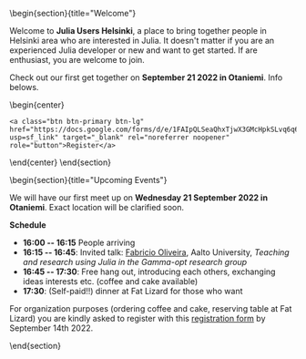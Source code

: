<!-- =============================
     ABOUT
    ============================== -->

\begin{section}{title="Welcome"}

Welcome to **Julia Users Helsinki**, a place to bring together people in Helsinki area who are interested in Julia. It doesn't matter if you are an experienced Julia developer or new and want to get started. If are enthusiast, you are welcome to join.

Check out our first get together on **September 21 2022 in Otaniemi**. Info belows.

\begin{center}
~~~
<a class="btn btn-primary btn-lg" href="https://docs.google.com/forms/d/e/1FAIpQLSeaQhxTjwX3GMcHpkSLvq6q6dp68TRWssinDR6A3mobnysEJg/viewform?usp=sf_link" target="_blank" rel="noreferrer noopener" role="button">Register</a>
~~~
\end{center}
\end{section}


<!-- ==============================
     GETTING STARTED
     ============================== -->
\begin{section}{title="Upcoming Events"}

We will have our first meet up on **Wednesday 21 September 2022 in Otaniemi**. Exact location will be clarified soon.

**Schedule**

- **16:00 -- 16:15** People arriving
- **16:15 -- 16:45**: Invited talk: [Fabricio Oliveira](https://www.aalto.fi/fi/ihmiset/fabricio-oliveira), Aalto University, *Teaching and research using Julia in the Gamma-opt research group*
- **16:45 -- 17:30**: Free hang out, introducing each others, exchanging ideas interests etc. (coffee and cake available)
- **17:30**: (Self-paid!!) dinner at Fat Lizard for those who want

For organization purposes (ordering coffee and cake, reserving table at Fat Lizard) you are kindly asked to register with this [registration form](https://docs.google.com/forms/d/e/1FAIpQLSeaQhxTjwX3GMcHpkSLvq6q6dp68TRWssinDR6A3mobnysEJg/viewform?usp=sf_link) by September 14th 2022.

\end{section}
